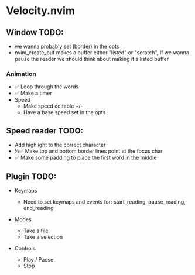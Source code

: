 # Velocity.nvim

## Window TODO:

- we wanna probably set (border) in the opts
- nvim_create_buf makes a buffer either "listed" or "scratch", If we wanna pause the reader we should think about making it a listed buffer

### Animation

- ✅ Loop through the words
- ✅ Make a timer
- Speed
  - Make speed editable +/-
  - Have a base speed set in the opts

## Speed reader TODO:

- Add highlight to the correct character
- ½✅ Make top and bottom border lines point at the focus char
- ✅ Make some padding to place the first word in the middle

## Plugin TODO:

- Keymaps

  - Need to set keymaps and events for: start_reading, pause_reading, end_reading

- Modes

  - Take a file
  - Take a selection

- Controls
  - Play / Pause
  - Stop
